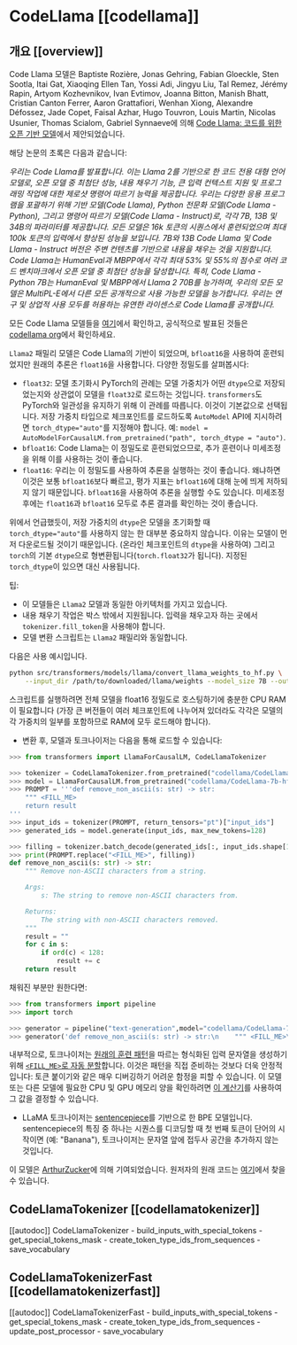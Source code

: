 <!--Copyright 2023 The HuggingFace Team. All rights reserved.

Licensed under the Apache License, Version 2.0 (the "License"); you may not use this file except in compliance with
the License. You may obtain a copy of the License at

http://www.apache.org/licenses/LICENSE-2.0

Unless required by applicable law or agreed to in writing, software distributed under the License is distributed on
an "AS IS" BASIS, WITHOUT WARRANTIES OR CONDITIONS OF ANY KIND, either express or implied. See the License for the
specific language governing permissions and limitations under the License.

⚠️ Note that this file is in Markdown but contains specific syntax for our doc-builder (similar to MDX) that may not be
rendered properly in your Markdown viewer.

-->

# CodeLlama [[codellama]]

## 개요 [[overview]]

Code Llama 모델은 Baptiste Rozière, Jonas Gehring, Fabian Gloeckle, Sten Sootla, Itai Gat, Xiaoqing Ellen Tan, Yossi Adi, Jingyu Liu, Tal Remez, Jérémy Rapin, Artyom Kozhevnikov, Ivan Evtimov, Joanna Bitton, Manish Bhatt, Cristian Canton Ferrer, Aaron Grattafiori, Wenhan Xiong, Alexandre Défossez, Jade Copet, Faisal Azhar, Hugo Touvron, Louis Martin, Nicolas Usunier, Thomas Scialom, Gabriel Synnaeve에 의해 [Code Llama: 코드를 위한 오픈 기반 모델](https://ai.meta.com/research/publications/code-llama-open-foundation-models-for-code/)에서 제안되었습니다.

해당 논문의 초록은 다음과 같습니다:

*우리는 Code Llama를 발표합니다. 이는 Llama 2를 기반으로 한 코드 전용 대형 언어 모델로, 오픈 모델 중 최첨단 성능, 내용 채우기 기능, 큰 입력 컨텍스트 지원 및 프로그래밍 작업에 대한 제로샷 명령어 따르기 능력을 제공합니다. 우리는 다양한 응용 프로그램을 포괄하기 위해 기반 모델(Code Llama), Python 전문화 모델(Code Llama - Python), 그리고 명령어 따르기 모델(Code Llama - Instruct)로, 각각 7B, 13B 및 34B의 파라미터를 제공합니다. 모든 모델은 16k 토큰의 시퀀스에서 훈련되었으며 최대 100k 토큰의 입력에서 향상된 성능을 보입니다. 7B와 13B Code Llama 및 Code Llama - Instruct 버전은 주변 컨텐츠를 기반으로 내용을 채우는 것을 지원합니다. Code Llama는 HumanEval과 MBPP에서 각각 최대 53% 및 55%의 점수로 여러 코드 벤치마크에서 오픈 모델 중 최첨단 성능을 달성합니다. 특히, Code Llama - Python 7B는 HumanEval 및 MBPP에서 Llama 2 70B를 능가하며, 우리의 모든 모델은 MultiPL-E에서 다른 모든 공개적으로 사용 가능한 모델을 능가합니다. 우리는 연구 및 상업적 사용 모두를 허용하는 유연한 라이센스로 Code Llama를 공개합니다.*

모든 Code Llama 모델들을 [여기](https://huggingface.co/models?search=code_llama)에서 확인하고, 공식적으로 발표된 것들은 [codellama org](https://huggingface.co/codellama)에서 확인하세요.

<Tip warning={true}>

`Llama2` 패밀리 모델은 Code Llama의 기반이 되었으며, `bfloat16`을 사용하여 훈련되었지만 원래의 추론은 `float16`을 사용합니다. 다양한 정밀도를 살펴봅시다:

* `float32`: 모델 초기화시 PyTorch의 관례는 모델 가중치가 어떤 `dtype`으로 저장되었는지와 상관없이 모델을 `float32`로 로드하는 것입니다. `transformers`도 PyTorch와 일관성을 유지하기 위해 이 관례를 따릅니다. 이것이 기본값으로 선택됩니다. 저장 가중치 타입으로 체크포인트를 로드하도록 `AutoModel` API에 지시하려면 `torch_dtype="auto"`를 지정해야 합니다. 예: `model = AutoModelForCausalLM.from_pretrained("path", torch_dtype = "auto")`.
* `bfloat16`: Code Llama는 이 정밀도로 훈련되었으므로, 추가 훈련이나 미세조정을 위해 이를 사용하는 것이 좋습니다.
* `float16`: 우리는 이 정밀도를 사용하여 추론을 실행하는 것이 좋습니다. 왜냐하면 이것은 보통 `bfloat16`보다 빠르고, 평가 지표는 `bfloat16`에 대해 눈에 띄게 저하되지 않기 때문입니다. `bfloat16`을 사용하여 추론을 실행할 수도 있습니다. 미세조정 후에는 `float16`과 `bfloat16` 모두로 추론 결과를 확인하는 것이 좋습니다.

위에서 언급했듯이, 저장 가중치의 `dtype`은 모델을 초기화할 때 `torch_dtype="auto"`를 사용하지 않는 한 대부분 중요하지 않습니다. 이유는 모델이 먼저 다운로드될 것이기 때문입니다. (온라인 체크포인트의 `dtype`을 사용하여) 그리고 `torch`의 기본 `dtype`으로 형변환됩니다(`torch.float32`가 됩니다). 지정된 `torch_dtype`이 있으면 대신 사용됩니다.

</Tip>

팁:

- 이 모델들은 `Llama2` 모델과 동일한 아키텍처를 가지고 있습니다.
- 내용 채우기 작업은 박스 밖에서 지원됩니다. 입력을 채우고자 하는 곳에서 `tokenizer.fill_token`을 사용해야 합니다.
- 모델 변환 스크립트는 `Llama2` 패밀리와 동일합니다.

다음은 사용 예시입니다.
```bash
python src/transformers/models/llama/convert_llama_weights_to_hf.py \
    --input_dir /path/to/downloaded/llama/weights --model_size 7B --output_dir /output/path
```
스크립트를 실행하려면 전체 모델을 float16 정밀도로 호스팅하기에 충분한 CPU RAM이 필요합니다 (가장 큰 버전들이 여러 체크포인트에 나누어져 있더라도 각각은 모델의 각 가중치의 일부를 포함하므로 RAM에 모두 로드해야 합니다).

- 변환 후, 모델과 토크나이저는 다음을 통해 로드할 수 있습니다:

```python
>>> from transformers import LlamaForCausalLM, CodeLlamaTokenizer

>>> tokenizer = CodeLlamaTokenizer.from_pretrained("codellama/CodeLlama-7b-hf")
>>> model = LlamaForCausalLM.from_pretrained("codellama/CodeLlama-7b-hf")
>>> PROMPT = '''def remove_non_ascii(s: str) -> str:
    """ <FILL_ME>
    return result
'''
>>> input_ids = tokenizer(PROMPT, return_tensors="pt")["input_ids"]
>>> generated_ids = model.generate(input_ids, max_new_tokens=128)

>>> filling = tokenizer.batch_decode(generated_ids[:, input_ids.shape[1]:], skip_special_tokens = True)[0]
>>> print(PROMPT.replace("<FILL_ME>", filling))
def remove_non_ascii(s: str) -> str:
    """ Remove non-ASCII characters from a string.

    Args:
        s: The string to remove non-ASCII characters from.

    Returns:
        The string with non-ASCII characters removed.
    """
    result = ""
    for c in s:
        if ord(c) < 128:
            result += c
    return result
```

채워진 부분만 원한다면:
```python
>>> from transformers import pipeline
>>> import torch

>>> generator = pipeline("text-generation",model="codellama/CodeLlama-7b-hf",torch_dtype=torch.float16, device_map="auto")
>>> generator('def remove_non_ascii(s: str) -> str:\n    """ <FILL_ME>\n    return result', max_new_tokens = 128, return_type = 1)
```

내부적으로, 토크나이저는 [원래의 훈련 패턴](https://github.com/facebookresearch/codellama/blob/cb51c14ec761370ba2e2bc351374a79265d0465e/llama/generation.py#L402)을 따르는 형식화된 입력 문자열을 생성하기 위해 [`<FILL_ME>`로 자동 분할](https://huggingface.co/docs/transformers/main/model_doc/code_llama#transformers.CodeLlamaTokenizer.fill_token)합니다. 이것은 패턴을 직접 준비하는 것보다 더욱 안정적입니다: 토큰 붙이기와 같은 매우 디버깅하기 어려운 함정을 피할 수 있습니다. 이 모델 또는 다른 모델에 필요한 CPU 및 GPU 메모리 양을 확인하려면 [이 계산기](https://huggingface.co/spaces/hf-accelerate/model-memory-usage)를 사용하여 그 값을 결정할 수 있습니다.

- LLaMA 토크나이저는 [sentencepiece](https://github.com/google/sentencepiece)를 기반으로 한 BPE 모델입니다. sentencepiece의 특징 중 하나는 시퀀스를 디코딩할 때 첫 번째 토큰이 단어의 시작이면 (예: "Banana"), 토크나이저는 문자열 앞에 접두사 공간을 추가하지 않는 것입니다.

이 모델은 [ArthurZucker](https://huggingface.co/ArthurZ)에 의해 기여되었습니다. 원저자의 원래 코드는 [여기](https://github.com/facebookresearch/llama)에서 찾을 수 있습니다.


## CodeLlamaTokenizer [[codellamatokenizer]]

[[autodoc]] CodeLlamaTokenizer
    - build_inputs_with_special_tokens
    - get_special_tokens_mask
    - create_token_type_ids_from_sequences
    - save_vocabulary

## CodeLlamaTokenizerFast [[codellamatokenizerfast]]

[[autodoc]] CodeLlamaTokenizerFast
    - build_inputs_with_special_tokens
    - get_special_tokens_mask
    - create_token_type_ids_from_sequences
    - update_post_processor
    - save_vocabulary
